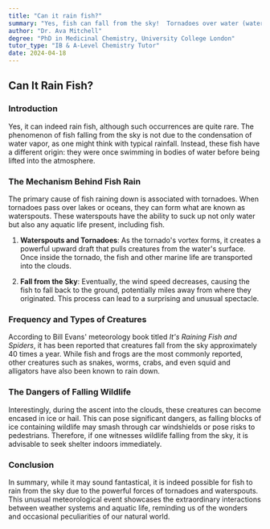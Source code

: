 ```yaml
---
title: "Can it rain fish?"
summary: "Yes, fish can fall from the sky!  Tornadoes over water (waterspouts) suck up fish and deposit them miles away, often encased in ice.  This rare phenomenon, known as 'raining fish', occurs about 40 times a year."
author: "Dr. Ava Mitchell"
degree: "PhD in Medicinal Chemistry, University College London"
tutor_type: "IB & A-Level Chemistry Tutor"
date: 2024-04-18
---
```


## Can It Rain Fish?

### Introduction
Yes, it can indeed rain fish, although such occurrences are quite rare. The phenomenon of fish falling from the sky is not due to the condensation of water vapor, as one might think with typical rainfall. Instead, these fish have a different origin: they were once swimming in bodies of water before being lifted into the atmosphere.

### The Mechanism Behind Fish Rain
The primary cause of fish raining down is associated with tornadoes. When tornadoes pass over lakes or oceans, they can form what are known as waterspouts. These waterspouts have the ability to suck up not only water but also any aquatic life present, including fish. 

1. **Waterspouts and Tornadoes**: As the tornado's vortex forms, it creates a powerful upward draft that pulls creatures from the water's surface. Once inside the tornado, the fish and other marine life are transported into the clouds.

2. **Fall from the Sky**: Eventually, the wind speed decreases, causing the fish to fall back to the ground, potentially miles away from where they originated. This process can lead to a surprising and unusual spectacle.

### Frequency and Types of Creatures
According to Bill Evans' meteorology book titled *It's Raining Fish and Spiders*, it has been reported that creatures fall from the sky approximately $40$ times a year. While fish and frogs are the most commonly reported, other creatures such as snakes, worms, crabs, and even squid and alligators have also been known to rain down.

### The Dangers of Falling Wildlife
Interestingly, during the ascent into the clouds, these creatures can become encased in ice or hail. This can pose significant dangers, as falling blocks of ice containing wildlife may smash through car windshields or pose risks to pedestrians. Therefore, if one witnesses wildlife falling from the sky, it is advisable to seek shelter indoors immediately.

### Conclusion
In summary, while it may sound fantastical, it is indeed possible for fish to rain from the sky due to the powerful forces of tornadoes and waterspouts. This unusual meteorological event showcases the extraordinary interactions between weather systems and aquatic life, reminding us of the wonders and occasional peculiarities of our natural world.
    